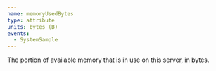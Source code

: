 ```yaml
---
name: memoryUsedBytes
type: attribute
units: bytes (B)
events:
  - SystemSample
---
```


The portion of available memory that is in use on this server, in bytes.